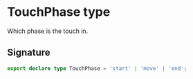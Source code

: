 # TouchPhase type

Which phase is the touch in.

## Signature

```typescript
export declare type TouchPhase = 'start' | 'move' | 'end';
```